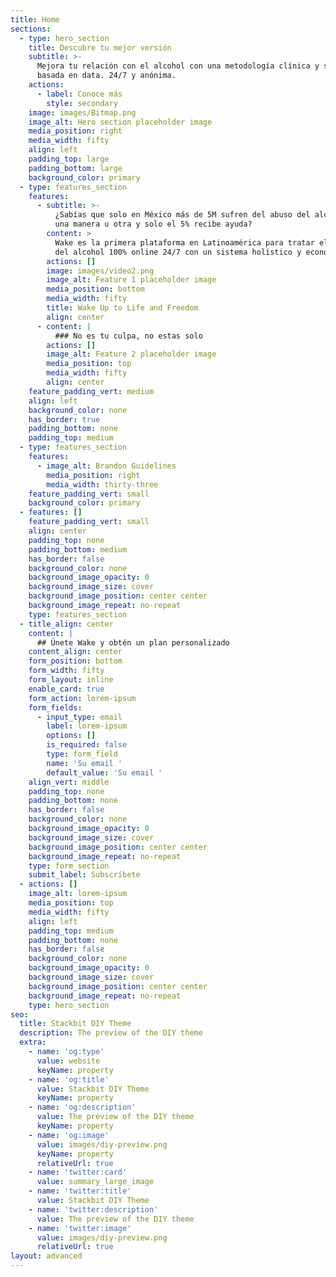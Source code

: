 ```yaml
---
title: Home
sections:
  - type: hero_section
    title: Descubre tu mejor versión
    subtitle: >-
      Mejora tu relación con el alcohol con una metodología clínica y subclínica
      basada en data. 24/7 y anónima.
    actions:
      - label: Conoce más
        style: secondary
    image: images/Bitmap.png
    image_alt: Hero section placeholder image
    media_position: right
    media_width: fifty
    align: left
    padding_top: large
    padding_bottom: large
    background_color: primary
  - type: features_section
    features:
      - subtitle: >-
          ¿Sabías que solo en México más de 5M sufren del abuso del alcohol de
          una manera u otra y solo el 5% recibe ayuda?
        content: >
          Wake es la primera plataforma en Latinoamérica para tratar el abuso
          del alcohol 100% online 24/7 con un sistema holístico y económico
        actions: []
        image: images/video2.png
        image_alt: Feature 1 placeholder image
        media_position: bottom
        media_width: fifty
        title: Wake Up to Life and Freedom
        align: center
      - content: |
          ### No es tu culpa, no estas solo
        actions: []
        image_alt: Feature 2 placeholder image
        media_position: top
        media_width: fifty
        align: center
    feature_padding_vert: medium
    align: left
    background_color: none
    has_border: true
    padding_bottom: none
    padding_top: medium
  - type: features_section
    features:
      - image_alt: Brandon Guidelines
        media_position: right
        media_width: thirty-three
    feature_padding_vert: small
    background_color: primary
  - features: []
    feature_padding_vert: small
    align: center
    padding_top: none
    padding_bottom: medium
    has_border: false
    background_color: none
    background_image_opacity: 0
    background_image_size: cover
    background_image_position: center center
    background_image_repeat: no-repeat
    type: features_section
  - title_align: center
    content: |
      ## Únete Wake y obtén un plan personalizado
    content_align: center
    form_position: bottom
    form_width: fifty
    form_layout: inline
    enable_card: true
    form_action: lorem-ipsum
    form_fields:
      - input_type: email
        label: lorem-ipsum
        options: []
        is_required: false
        type: form_field
        name: 'Su email '
        default_value: 'Su email '
    align_vert: middle
    padding_top: none
    padding_bottom: none
    has_border: false
    background_color: none
    background_image_opacity: 0
    background_image_size: cover
    background_image_position: center center
    background_image_repeat: no-repeat
    type: form_section
    submit_label: Subscríbete
  - actions: []
    image_alt: lorem-ipsum
    media_position: top
    media_width: fifty
    align: left
    padding_top: medium
    padding_bottom: none
    has_border: false
    background_color: none
    background_image_opacity: 0
    background_image_size: cover
    background_image_position: center center
    background_image_repeat: no-repeat
    type: hero_section
seo:
  title: Stackbit DIY Theme
  description: The preview of the DIY theme
  extra:
    - name: 'og:type'
      value: website
      keyName: property
    - name: 'og:title'
      value: Stackbit DIY Theme
      keyName: property
    - name: 'og:description'
      value: The preview of the DIY theme
      keyName: property
    - name: 'og:image'
      value: images/diy-preview.png
      keyName: property
      relativeUrl: true
    - name: 'twitter:card'
      value: summary_large_image
    - name: 'twitter:title'
      value: Stackbit DIY Theme
    - name: 'twitter:description'
      value: The preview of the DIY theme
    - name: 'twitter:image'
      value: images/diy-preview.png
      relativeUrl: true
layout: advanced
---
```

